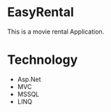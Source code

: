 # EasyRental

This is a movie rental Application. 

# Technology

* Asp.Net
* MVC
* MSSQL
* LINQ
  
